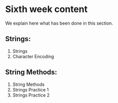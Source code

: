#  Sixth week content

We explain here what has been done in this section.

## Strings:

1. Strings
2. Character Encoding

## String Methods:

1. String Methods
2. Strings Practice 1
3. Strings Practice 2